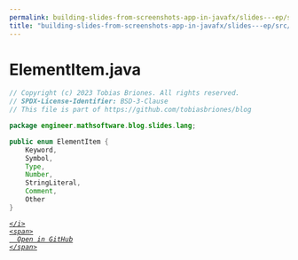 ```yaml
---
permalink: building-slides-from-screenshots-app-in-javafx/slides---ep/src/main/java/engineer/mathsoftware/blog/slides/lang/ElementItem.java.html
title: "building-slides-from-screenshots-app-in-javafx/slides---ep/src/main/java/engineer/mathsoftware/blog/slides/lang/ElementItem.java"
---
```


# ElementItem.java
```java
// Copyright (c) 2023 Tobias Briones. All rights reserved.
// SPDX-License-Identifier: BSD-3-Clause
// This file is part of https://github.com/tobiasbriones/blog

package engineer.mathsoftware.blog.slides.lang;

public enum ElementItem {
    Keyword,
    Symbol,
    Type,
    Number,
    StringLiteral,
    Comment,
    Other
}

```
<div class="social open-gh-btn my-4">
  <a class="btn btn-github" href="https://github.com/tobiasbriones/blog/tree/main/swe/dev/java/javafx/drawing/productivity/building-slides-from-screenshots-app-in-javafx/slides---ep/src/main/java/engineer/mathsoftware/blog/slides/lang/ElementItem.java" target="_blank">
    <i class="fab fa-github">
      
    </i>
    <span>
      Open in GitHub
    </span>
  </a>
</div>